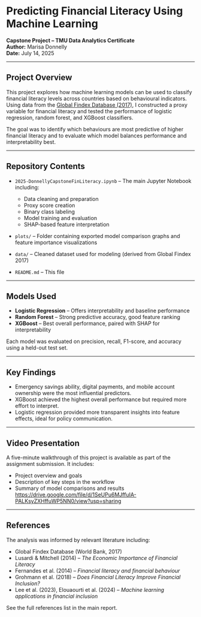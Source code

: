 
# Predicting Financial Literacy Using Machine Learning  
**Capstone Project – TMU Data Analytics Certificate**  
**Author:** Marisa Donnelly  
**Date:** July 14, 2025 

---

## Project Overview  
This project explores how machine learning models can be used to classify financial literacy levels across countries based on behavioural indicators. Using data from the [Global Findex Database (2017)](https://globalfindex.worldbank.org/), I constructed a proxy variable for financial literacy and tested the performance of logistic regression, random forest, and XGBoost classifiers.  

The goal was to identify which behaviours are most predictive of higher financial literacy and to evaluate which model balances performance and interpretability best.

---

## Repository Contents  
- `2025-DonnellyCapstoneFinLiteracy.ipynb` – The main Jupyter Notebook including:
  - Data cleaning and preparation  
  - Proxy score creation  
  - Binary class labeling  
  - Model training and evaluation  
  - SHAP-based feature interpretation  

- `plots/` – Folder containing exported model comparison graphs and feature importance visualizations  
- `data/` – Cleaned dataset used for modeling (derived from Global Findex 2017)  
- `README.md` – This file

---

## Models Used  
- **Logistic Regression** – Offers interpretability and baseline performance  
- **Random Forest** – Strong predictive accuracy, good feature ranking  
- **XGBoost** – Best overall performance, paired with SHAP for interpretability  

Each model was evaluated on precision, recall, F1-score, and accuracy using a held-out test set.  

---

## Key Findings  
- Emergency savings ability, digital payments, and mobile account ownership were the most influential predictors.  
- XGBoost achieved the highest overall performance but required more effort to interpret.  
- Logistic regression provided more transparent insights into feature effects, ideal for policy communication.  

---

## Video Presentation  
A five-minute walkthrough of this project is available as part of the assignment submission. It includes:  
- Project overview and goals  
- Description of key steps in the workflow  
- Summary of model comparisons and results  
https://drive.google.com/file/d/1SeUPu6MJffuIA-PALKsyZXHffuWP5NN0/view?usp=sharing
---

## References  
The analysis was informed by relevant literature including:  
- Global Findex Database (World Bank, 2017)  
- Lusardi & Mitchell (2014) – *The Economic Importance of Financial Literacy*  
- Fernandes et al. (2014) – *Financial literacy and financial behaviour*  
- Grohmann et al. (2018) – *Does Financial Literacy Improve Financial Inclusion?*  
- Lee et al. (2023), Elouaourti et al. (2024) – *Machine learning applications in financial inclusion*

See the full references list in the main report.
